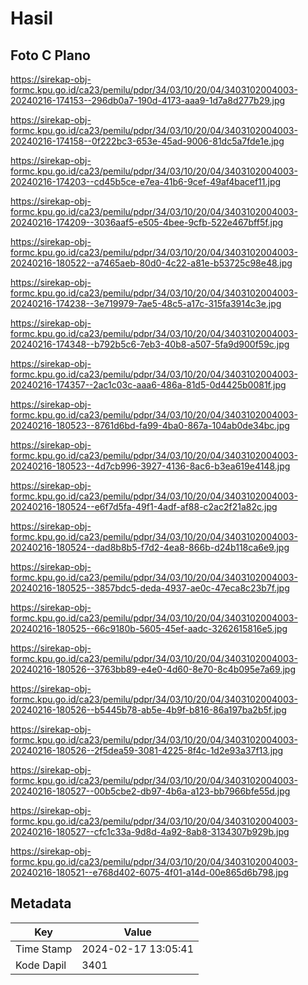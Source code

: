 # Hasil

## Foto C Plano

https://sirekap-obj-formc.kpu.go.id/ca23/pemilu/pdpr/34/03/10/20/04/3403102004003-20240216-174153--296db0a7-190d-4173-aaa9-1d7a8d277b29.jpg

https://sirekap-obj-formc.kpu.go.id/ca23/pemilu/pdpr/34/03/10/20/04/3403102004003-20240216-174158--0f222bc3-653e-45ad-9006-81dc5a7fde1e.jpg

https://sirekap-obj-formc.kpu.go.id/ca23/pemilu/pdpr/34/03/10/20/04/3403102004003-20240216-174203--cd45b5ce-e7ea-41b6-9cef-49af4bacef11.jpg

https://sirekap-obj-formc.kpu.go.id/ca23/pemilu/pdpr/34/03/10/20/04/3403102004003-20240216-174209--3036aaf5-e505-4bee-9cfb-522e467bff5f.jpg

https://sirekap-obj-formc.kpu.go.id/ca23/pemilu/pdpr/34/03/10/20/04/3403102004003-20240216-180522--a7465aeb-80d0-4c22-a81e-b53725c98e48.jpg

https://sirekap-obj-formc.kpu.go.id/ca23/pemilu/pdpr/34/03/10/20/04/3403102004003-20240216-174238--3e719979-7ae5-48c5-a17c-315fa3914c3e.jpg

https://sirekap-obj-formc.kpu.go.id/ca23/pemilu/pdpr/34/03/10/20/04/3403102004003-20240216-174348--b792b5c6-7eb3-40b8-a507-5fa9d900f59c.jpg

https://sirekap-obj-formc.kpu.go.id/ca23/pemilu/pdpr/34/03/10/20/04/3403102004003-20240216-174357--2ac1c03c-aaa6-486a-81d5-0d4425b0081f.jpg

https://sirekap-obj-formc.kpu.go.id/ca23/pemilu/pdpr/34/03/10/20/04/3403102004003-20240216-180523--8761d6bd-fa99-4ba0-867a-104ab0de34bc.jpg

https://sirekap-obj-formc.kpu.go.id/ca23/pemilu/pdpr/34/03/10/20/04/3403102004003-20240216-180523--4d7cb996-3927-4136-8ac6-b3ea619e4148.jpg

https://sirekap-obj-formc.kpu.go.id/ca23/pemilu/pdpr/34/03/10/20/04/3403102004003-20240216-180524--e6f7d5fa-49f1-4adf-af88-c2ac2f21a82c.jpg

https://sirekap-obj-formc.kpu.go.id/ca23/pemilu/pdpr/34/03/10/20/04/3403102004003-20240216-180524--dad8b8b5-f7d2-4ea8-866b-d24b118ca6e9.jpg

https://sirekap-obj-formc.kpu.go.id/ca23/pemilu/pdpr/34/03/10/20/04/3403102004003-20240216-180525--3857bdc5-deda-4937-ae0c-47eca8c23b7f.jpg

https://sirekap-obj-formc.kpu.go.id/ca23/pemilu/pdpr/34/03/10/20/04/3403102004003-20240216-180525--66c9180b-5605-45ef-aadc-3262615816e5.jpg

https://sirekap-obj-formc.kpu.go.id/ca23/pemilu/pdpr/34/03/10/20/04/3403102004003-20240216-180526--3763bb89-e4e0-4d60-8e70-8c4b095e7a69.jpg

https://sirekap-obj-formc.kpu.go.id/ca23/pemilu/pdpr/34/03/10/20/04/3403102004003-20240216-180526--b5445b78-ab5e-4b9f-b816-86a197ba2b5f.jpg

https://sirekap-obj-formc.kpu.go.id/ca23/pemilu/pdpr/34/03/10/20/04/3403102004003-20240216-180526--2f5dea59-3081-4225-8f4c-1d2e93a37f13.jpg

https://sirekap-obj-formc.kpu.go.id/ca23/pemilu/pdpr/34/03/10/20/04/3403102004003-20240216-180527--00b5cbe2-db97-4b6a-a123-bb7966bfe55d.jpg

https://sirekap-obj-formc.kpu.go.id/ca23/pemilu/pdpr/34/03/10/20/04/3403102004003-20240216-180527--cfc1c33a-9d8d-4a92-8ab8-3134307b929b.jpg

https://sirekap-obj-formc.kpu.go.id/ca23/pemilu/pdpr/34/03/10/20/04/3403102004003-20240216-180521--e768d402-6075-4f01-a14d-00e865d6b798.jpg


## Metadata

| Key        | Value               |
| ---------- | ------------------- |
| Time Stamp | 2024-02-17 13:05:41 |
| Kode Dapil | 3401                |



